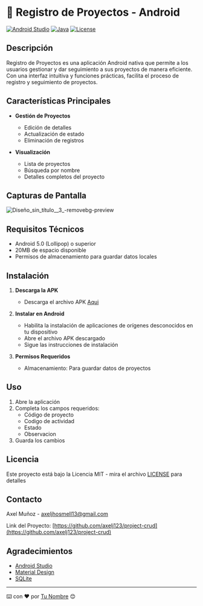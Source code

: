 # 📱 Registro de Proyectos - Android

[![Android Studio](https://img.shields.io/badge/Android%20Studio-IDE-green)](https://developer.android.com/studio)
[![Java](https://img.shields.io/badge/Java-Language-orange)](https://www.java.com/)
[![License](https://img.shields.io/badge/License-MIT-blue.svg)](LICENSE)

## Descripción

Registro de Proyectos es una aplicación Android nativa que permite a los usuarios gestionar y dar seguimiento a sus proyectos de manera eficiente. Con una interfaz intuitiva y funciones prácticas, facilita el proceso de registro y seguimiento de proyectos.

## Características Principales


- **Gestión de Proyectos**
  - Edición de detalles
  - Actualización de estado
  - Eliminación de registros

- **Visualización**
  - Lista de proyectos
  - Búsqueda por nombre
  - Detalles completos del proyecto

## Capturas de Pantalla

![Diseño_sin_título__3_-removebg-preview](https://github.com/user-attachments/assets/ba7e3ec7-2e18-4ebf-a52b-9f9b2726a9a5)



## Requisitos Técnicos

- Android 5.0 (Lollipop) o superior
- 20MB de espacio disponible
- Permisos de almacenamiento para guardar datos locales

## Instalación

1. **Descarga la APK**
   - Descarga el archivo APK [Aqui](https://drive.google.com/file/d/1szGoD_APWvAozuO-XONqykjEEv1Q4OE4/view?usp=sharing)


2. **Instalar en Android**
   - Habilita la instalación de aplicaciones de orígenes desconocidos en tu dispositivo
   - Abre el archivo APK descargado
   - Sigue las instrucciones de instalación

3. **Permisos Requeridos**
   - Almacenamiento: Para guardar datos de proyectos

## Uso

1. Abre la aplicación
2. Completa los campos requeridos:
   - Código de proyecto
   - Codigo de actividad
   - Estado
   - Observacion
3. Guarda los cambios

## Licencia

Este proyecto está bajo la Licencia MIT - mira el archivo [LICENSE](LICENSE) para detalles


## Contacto

Axel Muñoz  - axeljhosmell13@gmail.com

Link del Proyecto: [https://github.com/axelj123/project-crud](https://github.com/axelj123/project-crud)

## Agradecimientos

- [Android Studio](https://developer.android.com/studio)
- [Material Design](https://material.io/)
- [SQLite](https://www.sqlite.org/)

---
⌨️ con ❤️ por [Tu Nombre](https://github.com/axelj123) 😊
